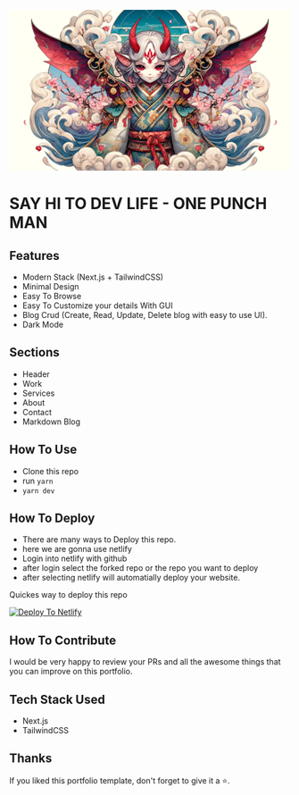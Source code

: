 ![thumbnail](https://github.com/teinnt/react-portfolio-template/blob/main/public/images/thumbnail.jpg)

# SAY HI TO DEV LIFE - ONE PUNCH MAN

## Features

- Modern Stack (Next.js + TailwindCSS)
- Minimal Design
- Easy To Browse
- Easy To Customize your details With GUI
- Blog Crud (Create, Read, Update, Delete blog with easy to use UI).
- Dark Mode

## Sections

- Header
- Work
- Services
- About
- Contact
- Markdown Blog

## How To Use

- Clone this repo
- run `yarn`
- `yarn dev`

## How To Deploy

- There are many ways to Deploy this repo.
- here we are gonna use netlify
- Login into netlify with github
- after login select the forked repo or the repo you want to deploy
- after selecting netlify will automatially deploy your website.

Quickes way to deploy this repo

[![Deploy To
Netlify](https://www.netlify.com/img/deploy/button.svg)](https://app.netlify.com/start/deploy?repository=https://github.com/YOUR_GITHUB_NAME/react-portfolio-template)

## How To Contribute

I would be very happy to review your PRs and all the awesome things that you can
improve on this portfolio.

## Tech Stack Used

- Next.js
- TailwindCSS

## Thanks

If you liked this portfolio template, don't forget to give it a ⭐.

